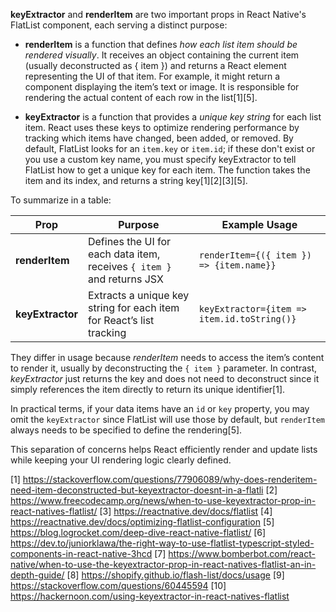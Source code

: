**keyExtractor** and **renderItem** are two important props in React Native's FlatList component, each serving a distinct
purpose:

- **renderItem** is a function that defines _how each list item should be rendered visually_. It receives an object
  containing the current item (usually deconstructed as { item }) and returns a React element representing the UI of that
  item. For example, it might return a component displaying the item’s text or image. It is responsible for rendering the
  actual content of each row in the list[1][5].

- **keyExtractor** is a function that provides a _unique key string_ for each list item. React uses these keys to optimize
  rendering performance by tracking which items have changed, been added, or removed. By default, FlatList looks for an
  `item.key` or `item.id`; if these don't exist or you use a custom key name, you must specify keyExtractor to tell FlatList
  how to get a unique key for each item. The function takes the item and its index, and returns a string key[1][2][3][5].

To summarize in a table:

| Prop             | Purpose                                                                | Example Usage                               |
| ---------------- | ---------------------------------------------------------------------- | ------------------------------------------- |
| **renderItem**   | Defines the UI for each data item, receives `{ item }` and returns JSX | `renderItem={({ item }) => {item.name}}`    |
| **keyExtractor** | Extracts a unique key string for each item for React’s list tracking   | `keyExtractor={item => item.id.toString()}` |

They differ in usage because _renderItem_ needs to access the item’s content to render it, usually by deconstructing the
`{ item }` parameter. In contrast, _keyExtractor_ just returns the key and does not need to deconstruct since it simply
references the item directly to return its unique identifier[1].

In practical terms, if your data items have an `id` or `key` property, you may omit the `keyExtractor` since FlatList will
use those by default, but `renderItem` always needs to be specified to define the rendering[5].

This separation of concerns helps React efficiently render and update lists while keeping your UI rendering logic clearly
defined.

[1]
https://stackoverflow.com/questions/77906089/why-does-renderitem-need-item-deconstructed-but-keyextractor-doesnt-in-a-flatli
[2] https://www.freecodecamp.org/news/when-to-use-keyextractor-prop-in-react-natives-flatlist/ [3]
https://reactnative.dev/docs/flatlist [4] https://reactnative.dev/docs/optimizing-flatlist-configuration [5]
https://blog.logrocket.com/deep-dive-react-native-flatlist/ [6]
https://dev.to/juniorklawa/the-right-way-to-use-flatlist-typescript-styled-components-in-react-native-3hcd [7]
https://www.bomberbot.com/react-native/when-to-use-the-keyextractor-prop-in-react-natives-flatlist-an-in-depth-guide/ [8]
https://shopify.github.io/flash-list/docs/usage [9] https://stackoverflow.com/questions/60445594 [10]
https://hackernoon.com/using-keyextractor-in-react-natives-flatlist
